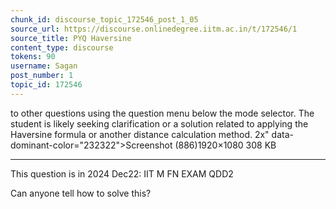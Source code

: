 ```yaml
---
chunk_id: discourse_topic_172546_post_1_05
source_url: https://discourse.onlinedegree.iitm.ac.in/t/172546/1
source_title: PYQ Haversine
content_type: discourse
tokens: 90
username: Sagan
post_number: 1
topic_id: 172546
---
```


 to other questions using the question menu below the mode selector. The student is likely seeking clarification or a solution related to applying the Haversine formula or another distance calculation method. 2x" data-dominant-color="232322">Screenshot (886)1920×1080 308 KB

---

This question is in 2024 Dec22: IIT M FN EXAM QDD2

Can anyone tell how to solve this?
